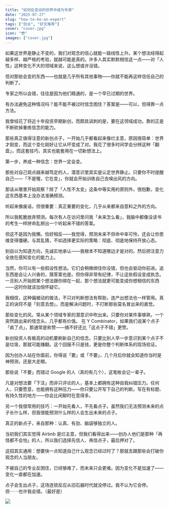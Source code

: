 ```yaml
---
title: "如何在变动的世界中成为专家"
date: "2025-07-27"
slug: "how-to-be-an-expert"
tags: ["创业", "好文推荐"]
cover: "cover.jpg"
icon: "😎"
images: ["cover.jpg"]
---
```

如果这世界是静止不变的，我们对观念的信心就能一路线性上升。某个想法经得起越多样、越严格的考验，就越可能是真的。许多人其实默默相信这一点——对「人性」这种变化不大的领域来说，这么想或许没错。



但对那些会变的东西——也就是几乎所有其他事物——你就不能再这样信任自己的判断了。



专家之所以会错，往往是因为他们精通的，是一个早已过期的世界。



有办法避免这种情况吗？能不能不被过时信念困住？答案是——可以，但得靠一点方法。



我曾经花了将近十年投资早期新创，而颇具讽刺的是，要在这领域成功，靠的正是不断砍掉重练信念的能力。



那些真正值得注意的新创点子，一开始几乎都看起来像烂主意，原因很简单：世界才刚变，而这个变化刚好让它从坏变成了对。我花了很多时间学会分辨这种「翻盘」，而这套技巧，其实也能套用在一切新想法上。



第一步，养成一种信念：世界一定会变。



那些对自己观点越来越笃定的人，潜意识里其实是认定世界静止。只要你不时提醒自己——「不是喔，它在变」，你就会开始训练自己去嗅出风的方向。



那该从哪里开始观察？除了「人性不太变」这条中等实用的原则外，很抱歉，变化这东西基本上没办法准确预测。



听起来像废话，但很重要：真正重要的变化，几乎从来都来自意料之外的方向。



所以我乾脆放弃预测。每次有人在访问里问我「未来怎么看」，我脑中都像没读书的考生一样拼命乱掰出一个听起来不错的答案。



但这不是因为我懒。恰好相反——我觉得，预测未来不但命中率可怜，还会让你思维变得僵硬。与其乱猜，不如选择更实际的策略：彻底、彻底地保持开放心态。



别自以为知道方向，先诚实地承认——我根本不知道哪边才是对的。然后把注意力全放在感知变化的能力上。



当然，你可以有一些假设性想法。它们会稍微绑住你没错，但也会驱动你前进。追东西是会让人兴奋的，猜答案也是。但你得非常有纪律，不让这些假设变成执念。
一旦别人开始把某个想法跟你绑在一起，那个想法就更可能变成你想相信的东西——这时你就该加倍怀疑它。



我相信，这种偏被动的做法，不只对判断想法有帮助，连产出想法也一样管用。真正的诀窍不是「刻意去想」，而是解决问题时，不打断那些莫名冒出来的直觉。



那些变化的风，常从某个领域专家的潜意识中吹出来。只要你对某件事够熟，一个突然跳出来的怪念头，几乎都有价值。
在 Y Combinator，如果我们说某个点子「疯了点」，那通常是称赞——搞不好还比「这点子不错」更赞。



新创投资人有极高的动机要刷新自己的信念。只要比别人早一步意识到某个点子不是垃圾，那就可能赚翻。这个回报不只是钱，更是你整个判断体系的现场验证。



因为创办人站在你面前，你得说「要」或「不要」，几个月后你就会知道你当时是神预测，还是大走眼。



那些说「不要」而错过 Google 的人（真的有几个），这笔帐会记一辈子。



凡是对想法要「下注」而非只评论的人，基本上都拥有这种自我纠错压力。任何人，只要愿意，也能拥有这种压力——你只要公开写下自己的判断。写在有标题、有持久性的地方——你会比闲聊时在意得多。



另一个我很常用的技巧：一开始先看人，不先看点子。虽然我们无法预测未来的点子长什么样，但我很能预测什么样的人会生出未来的点子。



真正的新点子，来自那种：认真、有劲、脑袋够独立的人。



当初我们其实觉得 Airbnb 是烂主意，但我们看得出来——创办人他们是那种「再怪都不会怕」的人，所以我们选择先信人、再信点子，最后押对了。



这招其实通用：想要快一点知道自己什么观念已经过时了？那就去跟那些会打破你观念的人当朋友。



不被自己的专业反困住，已经够难了，而未来只会更难。因为变化不是加速了——变化一直都在加速。



点子会生出点子，这场连锁反应从旧石器时代就没停过。我不认为它会停。
但⋯⋯也许我会错。（最好是）




![](https://prod-files-secure.s3.us-west-2.amazonaws.com/112d0858-5090-4d34-a606-b75eb8d65fd2/46476355-9cf3-4e99-9b7a-3531bc426380/1000202064.png?X-Amz-Algorithm=AWS4-HMAC-SHA256&X-Amz-Content-Sha256=UNSIGNED-PAYLOAD&X-Amz-Credential=ASIAZI2LB466R765TKDZ%2F20250904%2Fus-west-2%2Fs3%2Faws4_request&X-Amz-Date=20250904T231128Z&X-Amz-Expires=3600&X-Amz-Security-Token=IQoJb3JpZ2luX2VjEP7%2F%2F%2F%2F%2F%2F%2F%2F%2F%2FwEaCXVzLXdlc3QtMiJIMEYCIQDTLzUQEz3W0qahliDlMhOkm13Vih0a99M378NvczCynAIhAPkuVrq85JxyKOlKNO8bYjTFgqVSUgWsHwX3OZLnU5NgKv8DCGcQABoMNjM3NDIzMTgzODA1Igz9XqUjILwz4W%2FQJhAq3AMe5PuhPMptGkPidb9fh%2FYVlv4NETIDyrFjEZ0D%2FLJUpJNgwT%2FPnNdEuBCSn%2FlQq5BWDrc0QoFofXaca7eShJ8NHhEmH%2FtOyiRELY7UItANWqnPUtpXKZzwnj6jzIZyYRcNDTk2cPDoGN2aJQIlkomydpx%2BXBoqtXYcX51VDAseOfHb8DBbDsnRKxTkUQPhLfhGWe%2B0W7FItD6Yq7jDlF3gWiOEj7rK5K3YpKRNHMYRJZpgnF2xNSTjJAFd3PH7rCoq5SelayG4UqvIEVmEZgxEXh4Ym9kQVV8CJZWTgTAGzywKY3%2BpQ2LOschpEVd46zFWYS5b7%2Bs%2F3rbzc8NVycjXG1XItVBtp1l%2FGLBqjuRkHA4zoOWyb9pBhgBRihiObQ%2Bc8kvHSD%2FuzFGxEhBmS8WtMbhhFUNHME2fDu2YRXN%2BKSnQO5gtSYRwUC7BfHKemIFwj50nI4yu1p0VR1trXyCkvmX%2BT9%2FCQwwmMrECJINBXj0LgmhDuvS4MULHh5PRd%2BQw0Ud1aDjLQi4QexbO0NIWCrAjFO8wDfeU1eX9FIBOBU7FOEco8v7sVyVcOTwAHERd%2BH1OEfkLNB0a6EizVaKFArV0IVMQR%2BZROu%2Big07uWnPKiTJUDZJNEV7kkDCOnejFBjqkAWUiku9C9vBVCYxZClsmf40HE0KSbiB%2F8S4HJMRLEOj0w1w45IvMGjvSI3DE4%2Fg7GoHeOn8bk1AKsJsPqJLWW%2BHXkgJG9M1Z%2FTgQZ0sehf%2FVkhMidXdr6wuN0BMj03Io5T1KYqEYjERdz4j02FhRtNJNmHs5ZBcMYdHhWlGqJkP%2B1Kc0u%2BgT%2Ft%2FJchsJK8Ufo4%2FIL54mCSXlP%2BDxWcMZJOLkes%2Fp&X-Amz-Signature=850dd1c65d6bef902eb41736fe5868a41d452a0a22e3cff1390586fafa291bb7&X-Amz-SignedHeaders=host&x-amz-checksum-mode=ENABLED&x-id=GetObject)

